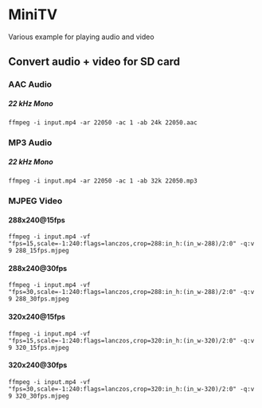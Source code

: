 # MiniTV

Various example for playing audio and video

## Convert audio + video for SD card

### AAC Audio

##### 22 kHz Mono
`ffmpeg -i input.mp4 -ar 22050 -ac 1 -ab 24k 22050.aac`

### MP3 Audio

##### 22 kHz Mono
`ffmpeg -i input.mp4 -ar 22050 -ac 1 -ab 32k 22050.mp3`

### MJPEG Video

#### 288x240@15fps

`ffmpeg -i input.mp4 -vf "fps=15,scale=-1:240:flags=lanczos,crop=288:in_h:(in_w-288)/2:0" -q:v 9 288_15fps.mjpeg`

#### 288x240@30fps

`ffmpeg -i input.mp4 -vf "fps=30,scale=-1:240:flags=lanczos,crop=288:in_h:(in_w-288)/2:0" -q:v 9 288_30fps.mjpeg`

#### 320x240@15fps

`ffmpeg -i input.mp4 -vf "fps=15,scale=-1:240:flags=lanczos,crop=320:in_h:(in_w-320)/2:0" -q:v 9 320_15fps.mjpeg`

#### 320x240@30fps

`ffmpeg -i input.mp4 -vf "fps=30,scale=-1:240:flags=lanczos,crop=320:in_h:(in_w-320)/2:0" -q:v 9 320_30fps.mjpeg`
